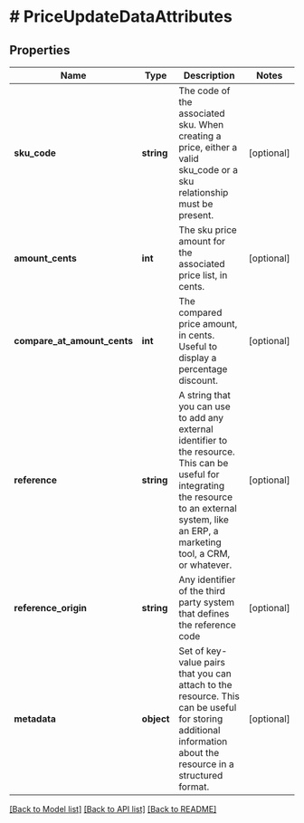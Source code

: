 # # PriceUpdateDataAttributes

## Properties

Name | Type | Description | Notes
------------ | ------------- | ------------- | -------------
**sku_code** | **string** | The code of the associated sku. When creating a price, either a valid sku_code or a sku relationship must be present. | [optional]
**amount_cents** | **int** | The sku price amount for the associated price list, in cents. | [optional]
**compare_at_amount_cents** | **int** | The compared price amount, in cents. Useful to display a percentage discount. | [optional]
**reference** | **string** | A string that you can use to add any external identifier to the resource. This can be useful for integrating the resource to an external system, like an ERP, a marketing tool, a CRM, or whatever. | [optional]
**reference_origin** | **string** | Any identifier of the third party system that defines the reference code | [optional]
**metadata** | **object** | Set of key-value pairs that you can attach to the resource. This can be useful for storing additional information about the resource in a structured format. | [optional]

[[Back to Model list]](../../README.md#models) [[Back to API list]](../../README.md#endpoints) [[Back to README]](../../README.md)
